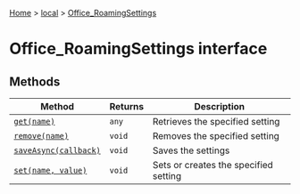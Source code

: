 [Home](./index) &gt; [local](local.md) &gt; [Office\_RoamingSettings](local.office_roamingsettings.md)

# Office\_RoamingSettings interface

## Methods

|  Method | Returns | Description |
|  --- | --- | --- |
|  [`get(name)`](local.office_roamingsettings.get.md) | `any` | Retrieves the specified setting |
|  [`remove(name)`](local.office_roamingsettings.remove.md) | `void` | Removes the specified setting |
|  [`saveAsync(callback)`](local.office_roamingsettings.saveasync.md) | `void` | Saves the settings |
|  [`set(name, value)`](local.office_roamingsettings.set.md) | `void` | Sets or creates the specified setting |

